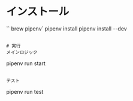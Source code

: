 # インストール
``
brew pipenv`
pipenv install
pipenv install --dev
```

# 実行
メインロジック
```
pipenv run start
```

テスト
```
pipenv run test
```

